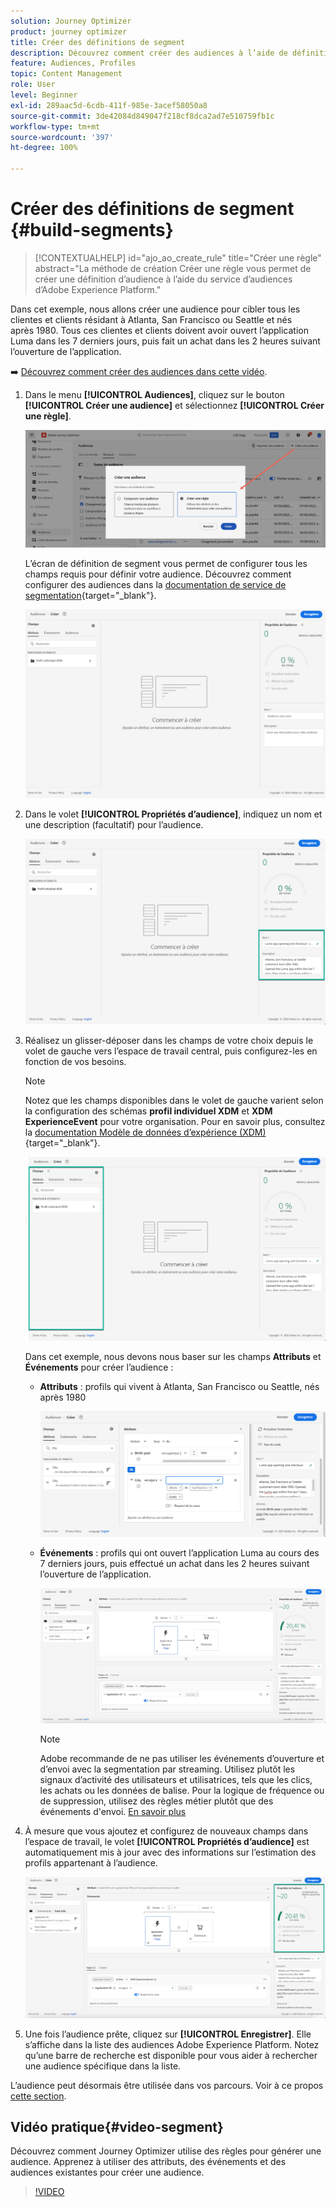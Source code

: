 ```yaml
---
solution: Journey Optimizer
product: journey optimizer
title: Créer des définitions de segment
description: Découvrez comment créer des audiences à l’aide de définitions de segment.
feature: Audiences, Profiles
topic: Content Management
role: User
level: Beginner
exl-id: 289aac5d-6cdb-411f-985e-3acef58050a8
source-git-commit: 3de42084d849047f218cf8dca2ad7e510759fb1c
workflow-type: tm+mt
source-wordcount: '397'
ht-degree: 100%

---
```


# Créer des définitions de segment {#build-segments}

>[!CONTEXTUALHELP]
>id="ajo_ao_create_rule"
>title="Créer une règle"
>abstract="La méthode de création Créer une règle vous permet de créer une définition d’audience à l’aide du service d’audiences d’Adobe Experience Platform."

Dans cet exemple, nous allons créer une audience pour cibler tous les clientes et clients résidant à Atlanta, San Francisco ou Seattle et nés après 1980. Tous ces clientes et clients doivent avoir ouvert l’application Luma dans les 7 derniers jours, puis fait un achat dans les 2 heures suivant l’ouverture de l’application.

➡️ [Découvrez comment créer des audiences dans cette vidéo](#video-segment).

1. Dans le menu **[!UICONTROL Audiences]**, cliquez sur le bouton **[!UICONTROL Créer une audience]** et sélectionnez **[!UICONTROL Créer une règle]**.

   ![](assets/create-segment.png)

   L’écran de définition de segment vous permet de configurer tous les champs requis pour définir votre audience. Découvrez comment configurer des audiences dans la [documentation de service de segmentation](https://experienceleague.adobe.com/docs/experience-platform/segmentation/ui/overview.html?lang=fr){target="_blank"}.

   ![](assets/segment-builder.png)

1. Dans le volet **[!UICONTROL Propriétés d’audience]**, indiquez un nom et une description (facultatif) pour l’audience.

   ![](assets/segment-properties.png)

1. Réalisez un glisser-déposer dans les champs de votre choix depuis le volet de gauche vers l’espace de travail central, puis configurez-les en fonction de vos besoins.

   >[!NOTE]
   >
   >Notez que les champs disponibles dans le volet de gauche varient selon la configuration des schémas **profil individuel XDM** et **XDM ExperienceEvent** pour votre organisation.  Pour en savoir plus, consultez la [documentation Modèle de données d’expérience (XDM)](https://experienceleague.adobe.com/docs/experience-platform/xdm/home.html?lang=fr){target="_blank"}.

   ![](assets/drag-fields.png)

   Dans cet exemple, nous devons nous baser sur les champs **Attributs** et **Événements** pour créer l’audience :

   * **Attributs** : profils qui vivent à Atlanta, San Francisco ou Seattle, nés après 1980

     ![](assets/add-attributes.png)

   * **Événements** : profils qui ont ouvert l’application Luma au cours des 7 derniers jours, puis effectué un achat dans les 2 heures suivant l’ouverture de l’application.

     ![](assets/add-events.png)

     >[!NOTE]
     >
     >Adobe recommande de ne pas utiliser les événements d’ouverture et d’envoi avec la segmentation par streaming. Utilisez plutôt les signaux d’activité des utilisateurs et utilisatrices, tels que les clics, les achats ou les données de balise. Pour la logique de fréquence ou de suppression, utilisez des règles métier plutôt que des événements d&#39;envoi. [En savoir plus](about-audiences.md#open-and-send-event-guardrails)

1. À mesure que vous ajoutez et configurez de nouveaux champs dans l’espace de travail, le volet **[!UICONTROL Propriétés d’audience]** est automatiquement mis à jour avec des informations sur l’estimation des profils appartenant à l’audience.

   ![](assets/segment-estimate.png)

1. Une fois l’audience prête, cliquez sur **[!UICONTROL Enregistrer]**. Elle s’affiche dans la liste des audiences Adobe Experience Platform. Notez qu’une barre de recherche est disponible pour vous aider à rechercher une audience spécifique dans la liste.

L’audience peut désormais être utilisée dans vos parcours. Voir à ce propos [cette section](../audience/about-audiences.md).

## Vidéo pratique{#video-segment}

Découvrez comment Journey Optimizer utilise des règles pour générer une audience. Apprenez à utiliser des attributs, des événements et des audiences existantes pour créer une audience.

>[!VIDEO](https://video.tv.adobe.com/v/3425020?quality=12)
